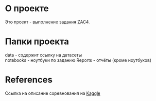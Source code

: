 # О проекте  
Это проект - выполнение задания ZAC4.

# Папки проекта  
data - содержит ссылку на датасеты  
notebooks - ноутбуки по заданию
Reports -  отчёты (кроме ноутбуков)

# References  
Ссылка на описание соревнования на [Kaggle](https://www.kaggle.com/c/dogs-vs-cats/overview)

